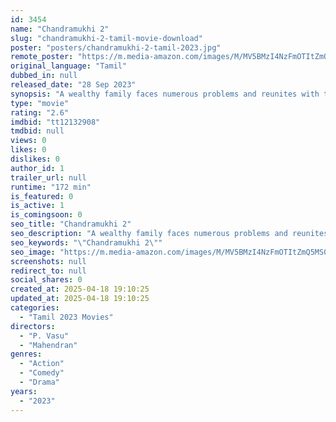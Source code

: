```yaml
---
id: 3454
name: "Chandramukhi 2"
slug: "chandramukhi-2-tamil-movie-download"
poster: "posters/chandramukhi-2-tamil-2023.jpg"
remote_poster: "https://m.media-amazon.com/images/M/MV5BMzI4NzFmOTItZmQ5MS00MWMxLWExY2YtZWY0MzYyZDVhOWI3XkEyXkFqcGc@._V1_SX300.jpg"
original_language: "Tamil"
dubbed_in: null
released_date: "28 Sep 2023"
synopsis: "A wealthy family faces numerous problems and reunites with their long-lost relatives to pray to their deity for solutions, unaware it will reawaken the feud between a classical dancer, Chandramukhi and Vettaiyan Raja from centurie..."
type: "movie"
rating: "2.6"
imdbid: "tt12132908"
tmdbid: null
views: 0
likes: 0
dislikes: 0
author_id: 1
trailer_url: null
runtime: "172 min"
is_featured: 0
is_active: 1
is_comingsoon: 0
seo_title: "Chandramukhi 2"
seo_description: "A wealthy family faces numerous problems and reunites with their long-lost relatives to pray to their deity for solutions, unaware it will reawaken the feud between a classical dancer, Chandramukhi and Vettaiyan Raja from centurie..."
seo_keywords: "\"Chandramukhi 2\""
seo_image: "https://m.media-amazon.com/images/M/MV5BMzI4NzFmOTItZmQ5MS00MWMxLWExY2YtZWY0MzYyZDVhOWI3XkEyXkFqcGc@._V1_SX300.jpg"
screenshots: null
redirect_to: null
social_shares: 0
created_at: 2025-04-18 19:10:25
updated_at: 2025-04-18 19:10:25
categories:
  - "Tamil 2023 Movies"
directors:
  - "P. Vasu"
  - "Mahendran"
genres:
  - "Action"
  - "Comedy"
  - "Drama"
years:
  - "2023"
---
```

